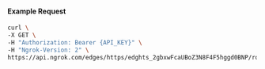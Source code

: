 <!-- Code generated for API Clients. DO NOT EDIT. -->

#### Example Request

```bash
curl \
-X GET \
-H "Authorization: Bearer {API_KEY}" \
-H "Ngrok-Version: 2" \
https://api.ngrok.com/edges/https/edghts_2gbxwFcaUBoZ3N8F4F5hggd0BNP/routes/edghtsrt_2gbxwFizsWQUD1LTPVAjBlCyX3y/oauth
```
